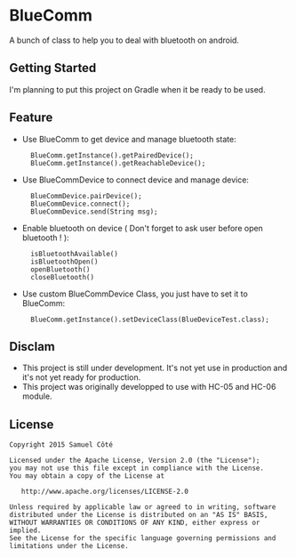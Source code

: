 BlueComm
=====================
A bunch of class to help you to deal with bluetooth on android.

## Getting Started
I'm planning to put this project on Gradle when it be ready to be used.

## Feature
- Use BlueComm to get device and manage bluetooth state:

		BlueComm.getInstance().getPairedDevice();
        BlueComm.getInstance().getReachableDevice();
    
- Use BlueCommDevice to connect device and manage device:

		BlueCommDevice.pairDevice();
		BlueCommDevice.connect();
		BlueCommDevice.send(String msg);        
    
- Enable bluetooth on device ( Don't forget to ask user before open bluetooth ! ):

		isBluetoothAvailable()
    	isBluetoothOpen()
    	openBluetooth()
    	closeBluetooth()
    
- Use custom BlueCommDevice Class, you just have to set it to BlueComm:
		
        BlueComm.getInstance().setDeviceClass(BlueDeviceTest.class);

## Disclam
- This project is still under development. It's not yet use in production and it's not yet ready for production.
- This project was originally developped to use with HC-05 and HC-06 module.

## License
	Copyright 2015 Samuel Côté

	Licensed under the Apache License, Version 2.0 (the "License");
	you may not use this file except in compliance with the License.
	You may obtain a copy of the License at

	   http://www.apache.org/licenses/LICENSE-2.0

	Unless required by applicable law or agreed to in writing, software
	distributed under the License is distributed on an "AS IS" BASIS,
	WITHOUT WARRANTIES OR CONDITIONS OF ANY KIND, either express or implied.
	See the License for the specific language governing permissions and
	limitations under the License.





